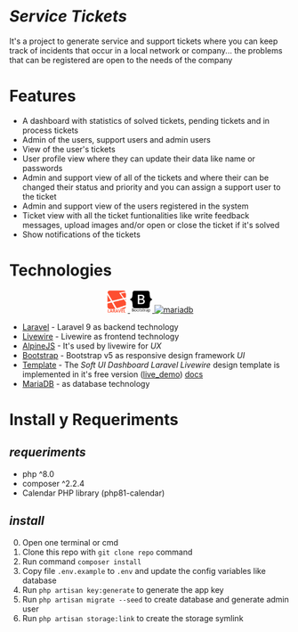 # _Service Tickets_

It's a project to generate service and support tickets where you can keep track of incidents that occur in a local network or company...
the problems that can be registered are open to the needs of the company

# Features

- A dashboard with statistics of solved tickets, pending tickets and in process tickets
- Admin of the users, support users and admin users
- View of the user's tickets
- User profile view where they can update their data like name or passwords
- Admin and support view of all of the tickets and where their can be changed their status and priority and you can assign a support user to the ticket
- Admin and support view of the users registered in the system
- Ticket view with all the ticket funtionalities like write feedback messages, upload images and/or open or close the ticket if it's solved
- Show notifications of the tickets

# Technologies

<p align="center">
    <a href="https://laravel.com/" target="_blank" rel="noreferrer"> <img src="https://raw.githubusercontent.com/devicons/devicon/master/icons/laravel/laravel-plain-wordmark.svg" alt="laravel" width="40" height="40"/> </a>
    <a href="https://getbootstrap.com" target="_blank" rel="noreferrer"> <img src="https://raw.githubusercontent.com/devicons/devicon/master/icons/bootstrap/bootstrap-plain-wordmark.svg" alt="bootstrap" width="40" height="40"/> </a>
    <a href="https://mariadb.org/" target="_blank" rel="noreferrer"> <img src="https://www.vectorlogo.zone/logos/mariadb/mariadb-icon.svg" alt="mariadb" width="40" height="40"/> </a> 
</p>

- [Laravel] - Laravel 9 as backend technology 
- [Livewire] - Livewire as frontend technology
- [AlpineJS] - It's used by livewire for _UX_
- [Bootstrap] - Bootstrap v5 as responsive design framework _UI_
- [Template] - The _Soft UI Dashboard Laravel Livewire_ design template is implemented in it's free version ([live_demo]) [docs]
- [MariaDB] - as database technology


# Install y Requeriments


## _requeriments_

- php ^8.0
- composer ^2.2.4 
- Calendar PHP library (php81-calendar)

## _install_

0. Open one terminal or cmd
1. Clone this repo with `git clone repo` command 
2. Run command `composer install`
3. Copy file `.env.example` to `.env` and update the config variables like database
4. Run `php artisan key:generate` to generate the app key
5. Run `php artisan migrate --seed` to create database and generate admin user
6. Run `php artisan storage:link` to create the storage symlink 




[Template]: <https://www.creative-tim.com/product/soft-ui-dashboard-laravel-livewire>
[live_demo]: <https://soft-ui-dashboard-laravel-livewire.creative-tim.com/login>
[docs]: <https://soft-ui-dashboard-laravel-livewire.creative-tim.com/documentation/bootstrap/overview/soft-ui-dashboard/index.html>
[Laravel]: <https://laravel.com/docs/9.x>
[Livewire]: <https://laravel-livewire.com/>
[Bootstrap]: <https://getbootstrap.com/docs/5.0/getting-started/introduction/>
[MariaDB]: <https://mariadb.org/>

[AlpineJS]: <https://alpinejs.dev/>
[JQuery]: <https://jquery.com/>
[AJAX]: <https://api.jquery.com/jquery.ajax/>
[DatatablesJS]: <https://datatables.net/>
[ChartJS]: <https://www.chartjs.org/>
[SweetAlert]: <https://sweetalert2.github.io/>









